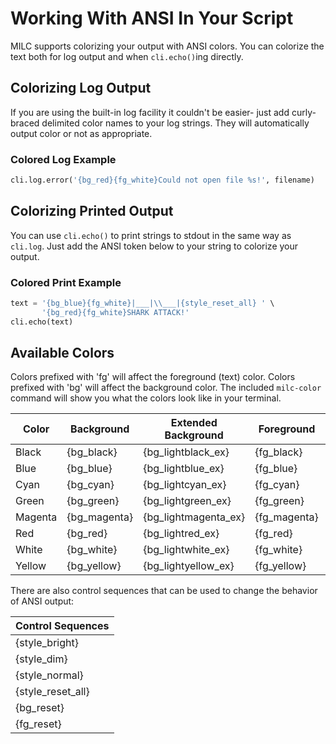 # Working With ANSI In Your Script

MILC supports colorizing your output with ANSI colors. You can colorize the
text both for log output and when `cli.echo()`ing directly.

## Colorizing Log Output

If you are using the built-in log facility it couldn't be easier- just add
curly-braced delimited color names to your log strings. They will
automatically output color or not as appropriate.

### Colored Log Example

```python
cli.log.error('{bg_red}{fg_white}Could not open file %s!', filename)
```

## Colorizing Printed Output

You can use `cli.echo()` to print strings to stdout in the same way as
`cli.log`. Just add the ANSI token below to your string to colorize your
output.

### Colored Print Example

```python
text = '{bg_blue}{fg_white}|___|\\___|{style_reset_all} ' \
       '{bg_red}{fg_white}SHARK ATTACK!'
cli.echo(text)
```

## Available Colors

Colors prefixed with 'fg' will affect the foreground (text) color. Colors
prefixed with 'bg' will affect the background color. The included
`milc-color` command will show you what the colors look like in your
terminal.

| Color | Background | Extended Background | Foreground | Extended Foreground|
|-------|------------|---------------------|------------|--------------------|
| Black | {bg_black} | {bg_lightblack_ex} | {fg_black} | {fg_lightblack_ex} |
| Blue | {bg_blue} | {bg_lightblue_ex} | {fg_blue} | {fg_lightblue_ex} |
| Cyan | {bg_cyan} | {bg_lightcyan_ex} | {fg_cyan} | {fg_lightcyan_ex} |
| Green | {bg_green} | {bg_lightgreen_ex} | {fg_green} | {fg_lightgreen_ex} |
| Magenta | {bg_magenta} | {bg_lightmagenta_ex} | {fg_magenta} | {fg_lightmagenta_ex} |
| Red | {bg_red} | {bg_lightred_ex} | {fg_red} | {fg_lightred_ex} |
| White | {bg_white} | {bg_lightwhite_ex} | {fg_white} | {fg_lightwhite_ex} |
| Yellow | {bg_yellow} | {bg_lightyellow_ex} | {fg_yellow} | {fg_lightyellow_ex} |

There are also control sequences that can be used to change the behavior of
ANSI output:

| Control Sequences |
|-------------------|
| {style_bright} |
| {style_dim} |
| {style_normal} |
| {style_reset_all} |
| {bg_reset} |
| {fg_reset} |
